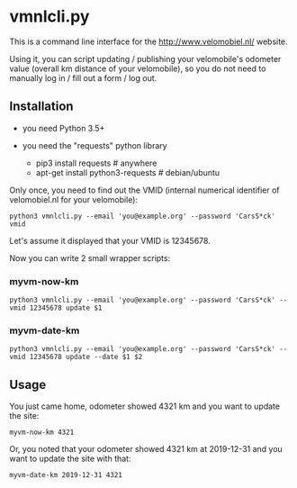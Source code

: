 # vmnlcli.py

This is a command line interface for the http://www.velomobiel.nl/ website.

Using it, you can script updating / publishing your velomobile's odometer value (overall km distance of your velomobile),
so you do not need to manually log in / fill out a form / log out.


## Installation

- you need Python 3.5+
- you need the "requests" python library

  - pip3 install requests  # anywhere
  - apt-get install python3-requests  # debian/ubuntu

Only once, you need to find out the VMID (internal numerical identifier of velomobiel.nl for your velomobile):

    python3 vmnlcli.py --email 'you@example.org' --password 'CarsS*ck' vmid

Let's assume it displayed that your VMID is 12345678.

Now you can write 2 small wrapper scripts:

### myvm-now-km

    python3 vmnlcli.py --email 'you@example.org' --password 'CarsS*ck' --vmid 12345678 update $1

### myvm-date-km

    python3 vmnlcli.py --email 'you@example.org' --password 'CarsS*ck' --vmid 12345678 update --date $1 $2

## Usage

You just came home, odometer showed 4321 km and you want to update the site:

    myvm-now-km 4321

Or, you noted that your odometer showed 4321 km at 2019-12-31 and you want to update the site with that:

    myvm-date-km 2019-12-31 4321
